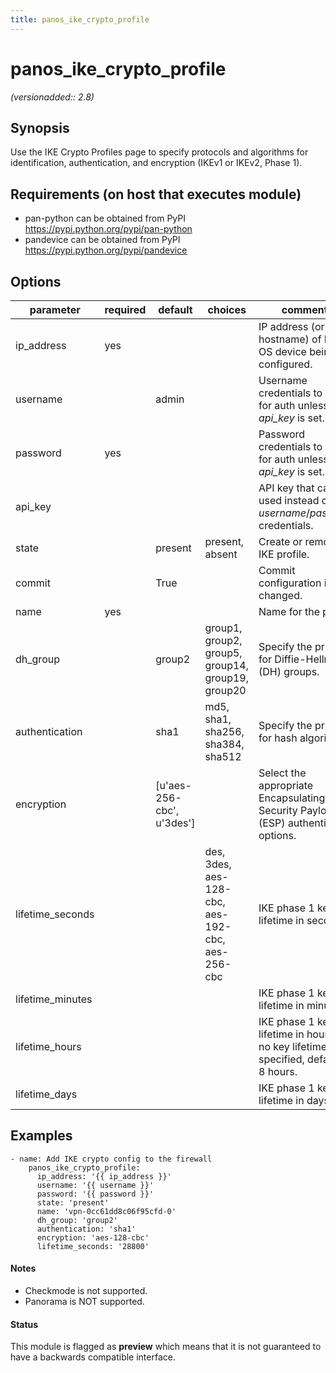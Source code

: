 ```yaml
---
title: panos_ike_crypto_profile
---
```

# panos_ike_crypto_profile

_(versionadded:: 2.8)_


## Synopsis

Use the IKE Crypto Profiles page to specify protocols and algorithms for identification, authentication, and
encryption (IKEv1 or IKEv2, Phase 1).


## Requirements (on host that executes module)

- pan-python can be obtained from PyPI https://pypi.python.org/pypi/pan-python
- pandevice can be obtained from PyPI https://pypi.python.org/pypi/pandevice

## Options

| parameter | required | default | choices | comments |
| --- | --- | --- | --- | --- |
| ip_address | yes |  |  | IP address (or hostname) of PAN-OS device being configured. |
| username |  | admin |  | Username credentials to use for auth unless *api_key* is set. |
| password | yes |  |  | Password credentials to use for auth unless *api_key* is set. |
| api_key |  |  |  | API key that can be used instead of *username*/*password* credentials. |
| state |  | present | present, absent | Create or remove IKE profile. |
| commit |  | True |  | Commit configuration if changed. |
| name | yes |  |  | Name for the profile. |
| dh_group |  | group2 | group1, group2, group5, group14, group19, group20 | Specify the priority for Diffie-Hellman (DH) groups. |
| authentication |  | sha1 | md5, sha1, sha256, sha384, sha512 | Specify the priority for hash algorithms. |
| encryption |  | [u'aes-256-cbc', u'3des'] |  | Select the appropriate Encapsulating Security Payload (ESP) authentication options. |
| lifetime_seconds |  |  | des, 3des, aes-128-cbc, aes-192-cbc, aes-256-cbc | IKE phase 1 key lifetime in seconds. |
| lifetime_minutes |  |  |  | IKE phase 1 key lifetime in minutes. |
| lifetime_hours |  |  |  | IKE phase 1 key lifetime in hours. If no key lifetime is specified, default to 8 hours. |
| lifetime_days |  |  |  | IKE phase 1 key lifetime in days. |

## Examples

    - name: Add IKE crypto config to the firewall
        panos_ike_crypto_profile:
          ip_address: '{{ ip_address }}'
          username: '{{ username }}'
          password: '{{ password }}'
          state: 'present'
          name: 'vpn-0cc61dd8c06f95cfd-0'
          dh_group: 'group2'
          authentication: 'sha1'
          encryption: 'aes-128-cbc'
          lifetime_seconds: '28800'

#### Notes

- Checkmode is not supported.
- Panorama is NOT supported.



#### Status

This module is flagged as **preview** which means that it is not guaranteed to have a backwards compatible interface.

